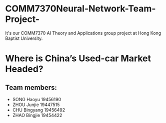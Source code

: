 # COMM7370Neural-Network-Team-Project-

It's our COMM7370 AI Theory and Applications group project at Hong Kong Baptist University.

# Where is China’s Used-car Market Headed?

## Team members:
- SONG Haoyu 19456190
- ZHOU Junjie  19447515
- CHU Bingyang 19456492
- ZHAO Bingjie 19454422

